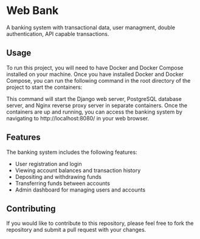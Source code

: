 # Web Bank
A banking system with transactional data, user managment, double authentication, API capable transactions.

## Usage

To run this project, you will need to have Docker and Docker Compose installed on your machine. Once you have installed Docker and Docker Compose, you can run the following command in the root directory of the project to start the containers:


This command will start the Django web server, PostgreSQL database server, and Nginx reverse proxy server in separate containers. Once the containers are up and running, you can access the banking system by navigating to http://localhost:8080/ in your web browser.

## Features

The banking system includes the following features:

- User registration and login
- Viewing account balances and transaction history
- Depositing and withdrawing funds
- Transferring funds between accounts
- Admin dashboard for managing users and accounts

## Contributing

If you would like to contribute to this repository, please feel free to fork the repository and submit a pull request with your changes.
